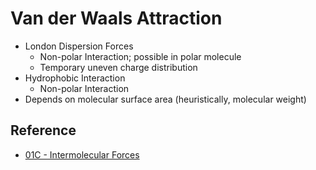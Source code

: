 # Van der Waals Attraction

* London Dispersion Forces
  * Non-polar Interaction; possible in polar molecule
  * Temporary uneven charge distribution
* Hydrophobic Interaction
  * Non-polar Interaction
* Depends on molecular surface area (heuristically, molecular weight)

## Reference

* [01C - Intermolecular Forces](../../../../../../../00%20-%20Summary/SCCH134%20-%20Organic%20Chemistry%20for%20Medical%20Science/01C%20-%20Intermolecular%20Forces.md)
